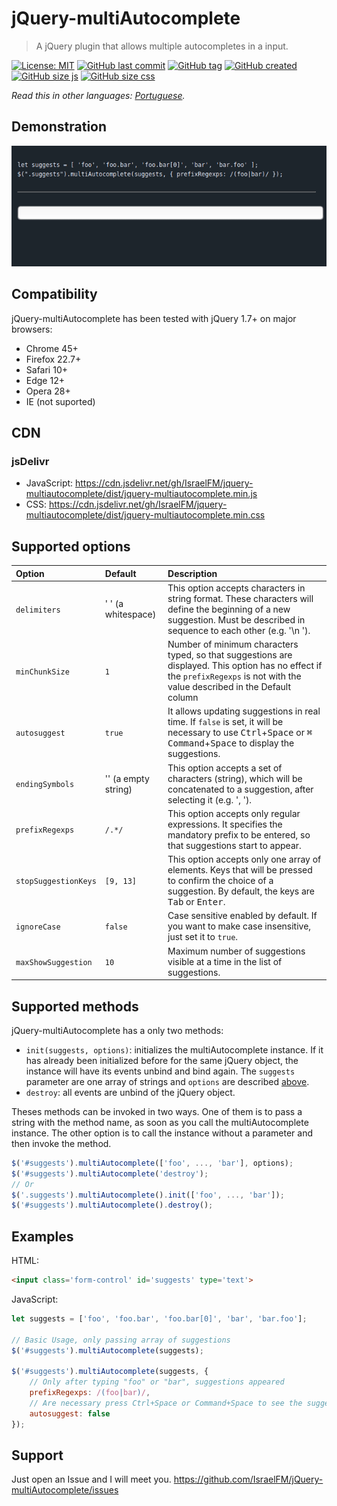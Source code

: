 # jQuery-multiAutocomplete

> A jQuery plugin that allows multiple autocompletes in a input.

[![License: MIT](https://img.shields.io/badge/license-MIT-blue)](https://github.com/IsraelFM/jQuery-multiAutocomplete/blob/master/README.md) [![GitHub last commit](https://img.shields.io/github/last-commit/IsraelFM/jquery-multiAutocomplete)]() [![GitHub tag](https://img.shields.io/github/tag/IsraelFM/jquery-multiAutocomplete)]() [![GitHub created](https://img.shields.io/badge/created-july%202020-important)]() [![GitHub size js](https://img.shields.io/badge/minified_javascript-5kb-informational)]() [![GitHub size css](https://img.shields.io/badge/minified_css-~1kb-informational)]()

*Read this in other languages: [Portuguese](translations/pt_BR/README.md).*  

## Demonstration

![](/example/multiAutocomplete.gif)

## Compatibility

jQuery-multiAutocomplete has been tested with jQuery 1.7+ on major browsers:

- Chrome 45+
- Firefox 22.7+
- Safari 10+
- Edge 12+
- Opera 28+
- IE (not suported)

## CDN

### jsDelivr

- JavaScript: https://cdn.jsdelivr.net/gh/IsraelFM/jquery-multiautocomplete/dist/jquery-multiautocomplete.min.js
- CSS: https://cdn.jsdelivr.net/gh/IsraelFM/jquery-multiautocomplete/dist/jquery-multiautocomplete.min.css

## Supported options

| Option | Default | Description |
| :--- | :--- | :--- |
| `delimiters` | ' ' (a whitespace) | This option accepts characters in string format. These characters will define the beginning of a new suggestion. Must be described in sequence to each other (e.g. '\n '). |
| `minChunkSize` | `1` | Number of minimum characters typed, so that suggestions are displayed. This option has no effect if the `prefixRegexps` is not with the value described in the Default column |
| `autosuggest` | `true` | It allows updating suggestions in real time. If `false` is set, it will be necessary to use <kbd>Ctrl</kbd>+<kbd>Space</kbd> or <kbd>⌘ Command</kbd>+<kbd>Space</kbd> to display the suggestions. |
| `endingSymbols` | '' (a empty string) | This option accepts a set of characters (string), which will be concatenated to a suggestion, after selecting it (e.g. ', '). |
| `prefixRegexps` | `/.*/` | This option accepts only regular expressions. It specifies the mandatory prefix to be entered, so that suggestions start to appear. |
| `stopSuggestionKeys` | `[9, 13]` | This option accepts only one array of elements. Keys that will be pressed to confirm the choice of a suggestion. By default, the keys are <kbd>Tab</kbd> or <kbd>Enter</kbd>. |
| `ignoreCase` | `false` | Case sensitive enabled by default. If you want to make case insensitive, just set it to `true`. |
| `maxShowSuggestion` | `10` | Maximum number of suggestions visible at a time in the list of suggestions. |

## Supported methods

jQuery-multiAutocomplete has a only two methods:

- `init(suggests, options)`: initializes the multiAutocomplete instance. If it has already been initialized before for the same jQuery object, the instance will have its events unbind and bind again. The `suggests` parameter are one array of strings and `options` are described [above](#supported-options).
- `destroy`: all events are unbind of the jQuery object.

Theses methods can be invoked in two ways. One of them is to pass a string with the method name, as soon as you call the multiAutocomplete instance.
The other option is to call the instance without a parameter and then invoke the method.

```javascript
$('#suggests').multiAutocomplete(['foo', ..., 'bar'], options);
$('#suggests').multiAutocomplete('destroy');
// Or
$('.suggests').multiAutocomplete().init(['foo', ..., 'bar']);
$('#suggests').multiAutocomplete().destroy();
```

## Examples

HTML:

```html
<input class='form-control' id='suggests' type='text'>
```

JavaScript:

```javascript
let suggests = ['foo', 'foo.bar', 'foo.bar[0]', 'bar', 'bar.foo'];

// Basic Usage, only passing array of suggestions
$('#suggests').multiAutocomplete(suggests);

$('#suggests').multiAutocomplete(suggests, {
    // Only after typing "foo" or "bar", suggestions appeared
    prefixRegexps: /(foo|bar)/,
    // Are necessary press Ctrl+Space or Command+Space to see the suggestions
    autosuggest: false
});
```

## Support

Just open an Issue and I will meet you.
https://github.com/IsraelFM/jQuery-multiAutocomplete/issues
